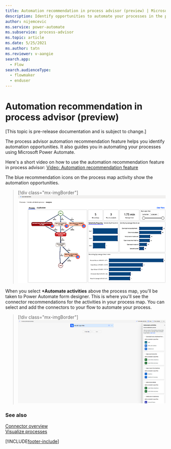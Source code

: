 ```yaml
---
title: Automation recommendation in process advisor (preview) | Microsoft Docs
description: Identify opportunities to automate your processes in the process advisor feature.
author: nijemcevic 
ms.service: power-automate
ms.subservice: process-advisor
ms.topic: article
ms.date: 5/25/2021
ms.author: tatn
ms.reviewer: v-aangie
search.app: 
  - Flow
search.audienceType:
  - flowmaker
  - enduser
---
```

# Automation recommendation in process advisor (preview)

[This topic is pre-release documentation and is subject to change.]

The process advisor automation recommendation feature helps you identify automation opportunities. It also guides you in automating your processes using Microsoft Power Automate.

Here's a short video on how to use the automation recommendation feature in process advisor: [Video: Automation recommendation feature](https://go.microsoft.com/fwlink/?linkid=2163924)

The blue recommendation icons on the process map activity show the automation opportunities.

> [!div class="mx-imgBorder"]
> ![Automation recommendation.](media/automation-reco-dot.png "Automation recommendation")

When you select **+Automate activities** above the process map, you'll be taken to Power Automate form designer. This is where you'll see the connector recommendations for the activities in your process map. You can select and add the connectors to your flow to automate your process.

> [!div class="mx-imgBorder"]
> ![Screenshot of Automate activities.](media/automation-reco-2.png "Automate activities")

### See also

[Connector overview](/connectors/connectors)<br/>
[Visualize processes](process-advisor-visualize.md)

[!INCLUDE[footer-include](includes/footer-banner.md)]
